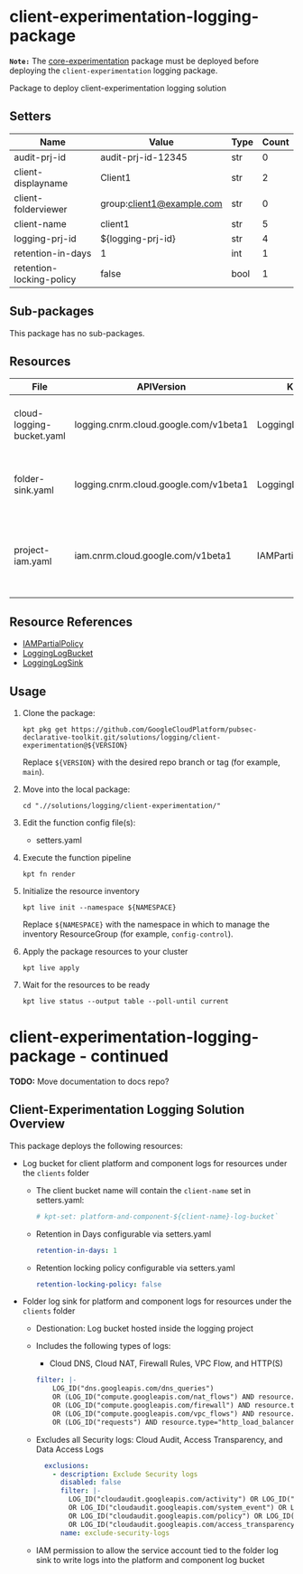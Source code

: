<!-- BEGINNING OF PRE-COMMIT-BLUEPRINT DOCS HOOK:TITLE -->
# client-experimentation-logging-package

<!-- END OF PRE-COMMIT-BLUEPRINT DOCS HOOK:TITLE -->
**`Note:`** The [core-experimentation](../core-experimentation/) package must be deployed before deploying the `client-experimentation` logging package.

<!-- BEGINNING OF PRE-COMMIT-BLUEPRINT DOCS HOOK:BODY -->
Package to deploy client-experimentation logging solution

## Setters

|           Name           |           Value           | Type | Count |
|--------------------------|---------------------------|------|-------|
| audit-prj-id             | audit-prj-id-12345        | str  |     0 |
| client-displayname       | Client1                   | str  |     2 |
| client-folderviewer      | group:client1@example.com | str  |     0 |
| client-name              | client1                   | str  |     5 |
| logging-prj-id           | ${logging-prj-id}         | str  |     4 |
| retention-in-days        |                         1 | int  |     1 |
| retention-locking-policy | false                     | bool |     1 |

## Sub-packages

This package has no sub-packages.

## Resources

|           File            |              APIVersion               |       Kind       |                             Name                             | Namespace |
|---------------------------|---------------------------------------|------------------|--------------------------------------------------------------|-----------|
| cloud-logging-bucket.yaml | logging.cnrm.cloud.google.com/v1beta1 | LoggingLogBucket | platform-and-component-client1-log-bucket                    | logging   |
| folder-sink.yaml          | logging.cnrm.cloud.google.com/v1beta1 | LoggingLogSink   | platform-and-component-log-client1-log-sink                  | logging   |
| project-iam.yaml          | iam.cnrm.cloud.google.com/v1beta1     | IAMPartialPolicy | platform-and-component-log-client1-bucket-writer-permissions | projects  |

## Resource References

- [IAMPartialPolicy](https://cloud.google.com/config-connector/docs/reference/resource-docs/iam/iampartialpolicy)
- [LoggingLogBucket](https://cloud.google.com/config-connector/docs/reference/resource-docs/logging/logginglogbucket)
- [LoggingLogSink](https://cloud.google.com/config-connector/docs/reference/resource-docs/logging/logginglogsink)

## Usage

1.  Clone the package:
    ```shell
    kpt pkg get https://github.com/GoogleCloudPlatform/pubsec-declarative-toolkit.git/solutions/logging/client-experimentation@${VERSION}
    ```
    Replace `${VERSION}` with the desired repo branch or tag
    (for example, `main`).

1.  Move into the local package:
    ```shell
    cd ".//solutions/logging/client-experimentation/"
    ```

1.  Edit the function config file(s):
    - setters.yaml

1.  Execute the function pipeline
    ```shell
    kpt fn render
    ```

1.  Initialize the resource inventory
    ```shell
    kpt live init --namespace ${NAMESPACE}
    ```
    Replace `${NAMESPACE}` with the namespace in which to manage
    the inventory ResourceGroup (for example, `config-control`).

1.  Apply the package resources to your cluster
    ```shell
    kpt live apply
    ```

1.  Wait for the resources to be ready
    ```shell
    kpt live status --output table --poll-until current
    ```

<!-- END OF PRE-COMMIT-BLUEPRINT DOCS HOOK:BODY -->

# client-experimentation-logging-package - continued
**TODO:** Move documentation to docs repo?

## Client-Experimentation Logging Solution Overview

This package deploys the following resources:

- Log bucket for client platform and component logs for resources under the `clients` folder

    - The client bucket name will contain the `client-name` set in setters.yaml:
    
        ```yaml
        # kpt-set: platform-and-component-${client-name}-log-bucket`
        ```

    - Retention in Days configurable via setters.yaml

        ```yaml
        retention-in-days: 1
        ```
    - Retention locking policy configurable via setters.yaml
        ```yaml
        retention-locking-policy: false
        ```

- Folder log sink for platform and component logs for resources under the `clients` folder

    - Destionation: Log bucket hosted inside the logging project

    - Includes the following types of logs:
        - Cloud DNS, Cloud NAT, Firewall Rules, VPC Flow, and HTTP(S)

        ```yaml
        filter: |-
            LOG_ID("dns.googleapis.com/dns_queries")
            OR (LOG_ID("compute.googleapis.com/nat_flows") AND resource.type="nat_gateway")
            OR (LOG_ID("compute.googleapis.com/firewall") AND resource.type="gce_subnetwork")
            OR (LOG_ID("compute.googleapis.com/vpc_flows") AND resource.type="gce_subnetwork")
            OR (LOG_ID("requests") AND resource.type="http_load_balancer")
        ```

    - Excludes all Security logs: Cloud Audit, Access Transparency, and Data Access Logs

        ```yaml
          exclusions:
            - description: Exclude Security logs
              disabled: false
              filter: |-
                LOG_ID("cloudaudit.googleapis.com/activity") OR LOG_ID("externalaudit.googleapis.com/activity")
                OR LOG_ID("cloudaudit.googleapis.com/system_event") OR LOG_ID("externalaudit.googleapis.com/system_event")
                OR LOG_ID("cloudaudit.googleapis.com/policy") OR LOG_ID("externalaudit.googleapis.com/policy")
                OR LOG_ID("cloudaudit.googleapis.com/access_transparency") OR LOG_ID("externalaudit.googleapis.com/access_transparency")
              name: exclude-security-logs
        ```

    - IAM permission to allow the service account tied to the folder log sink to write logs into the platform and component log bucket